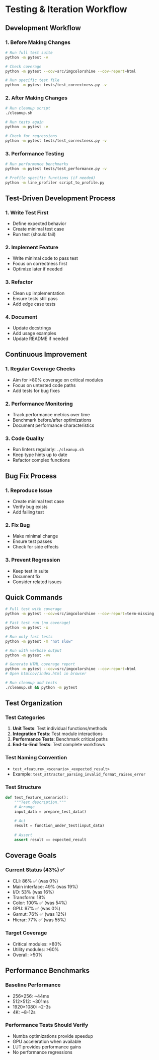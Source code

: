# Testing & Iteration Workflow

## Development Workflow

### 1. Before Making Changes

```bash
# Run full test suite
python -m pytest -v

# Check coverage
python -m pytest --cov=src/imgcolorshine --cov-report=html

# Run specific test file
python -m pytest tests/test_correctness.py -v
```

### 2. After Making Changes

```bash
# Run cleanup script
./cleanup.sh

# Run tests again
python -m pytest -v

# Check for regressions
python -m pytest tests/test_correctness.py -v
```

### 3. Performance Testing

```bash
# Run performance benchmarks
python -m pytest tests/test_performance.py -v

# Profile specific functions (if needed)
python -m line_profiler script_to_profile.py
```

## Test-Driven Development Process

### 1. Write Test First
- Define expected behavior
- Create minimal test case
- Run test (should fail)

### 2. Implement Feature
- Write minimal code to pass test
- Focus on correctness first
- Optimize later if needed

### 3. Refactor
- Clean up implementation
- Ensure tests still pass
- Add edge case tests

### 4. Document
- Update docstrings
- Add usage examples
- Update README if needed

## Continuous Improvement

### 1. Regular Coverage Checks
- Aim for >80% coverage on critical modules
- Focus on untested code paths
- Add tests for bug fixes

### 2. Performance Monitoring
- Track performance metrics over time
- Benchmark before/after optimizations
- Document performance characteristics

### 3. Code Quality
- Run linters regularly: `./cleanup.sh`
- Keep type hints up to date
- Refactor complex functions

## Bug Fix Process

### 1. Reproduce Issue
- Create minimal test case
- Verify bug exists
- Add failing test

### 2. Fix Bug
- Make minimal change
- Ensure test passes
- Check for side effects

### 3. Prevent Regression
- Keep test in suite
- Document fix
- Consider related issues

## Quick Commands

```bash
# Full test with coverage
python -m pytest --cov=src/imgcolorshine --cov-report=term-missing

# Fast test run (no coverage)
python -m pytest -x

# Run only fast tests
python -m pytest -m "not slow"

# Run with verbose output
python -m pytest -vv

# Generate HTML coverage report
python -m pytest --cov=src/imgcolorshine --cov-report=html
# Open htmlcov/index.html in browser

# Run cleanup and tests
./cleanup.sh && python -m pytest
```

## Test Organization

### Test Categories
1. **Unit Tests**: Test individual functions/methods
2. **Integration Tests**: Test module interactions
3. **Performance Tests**: Benchmark critical paths
4. **End-to-End Tests**: Test complete workflows

### Test Naming Convention
- `test_<feature>_<scenario>_<expected_result>`
- Example: `test_attractor_parsing_invalid_format_raises_error`

### Test Structure
```python
def test_feature_scenario():
    """Test description."""
    # Arrange
    input_data = prepare_test_data()
    
    # Act
    result = function_under_test(input_data)
    
    # Assert
    assert result == expected_result
```

## Coverage Goals

### Current Status (43%) ✅
- CLI: 86% ✅ (was 0%)
- Main interface: 49% (was 19%)
- I/O: 53% (was 16%)
- Transform: 18%
- Color: 100% ✅ (was 54%)
- GPU: 97% ✅ (was 0%)
- Gamut: 76% ✅ (was 12%)
- Hierar: 77% ✅ (was 55%)

### Target Coverage
- Critical modules: >80%
- Utility modules: >60%
- Overall: >50%

## Performance Benchmarks

### Baseline Performance
- 256×256: ~44ms
- 512×512: ~301ms
- 1920×1080: ~2-3s
- 4K: ~8-12s

### Performance Tests Should Verify
- Numba optimizations provide speedup
- GPU acceleration when available
- LUT provides performance gains
- No performance regressions